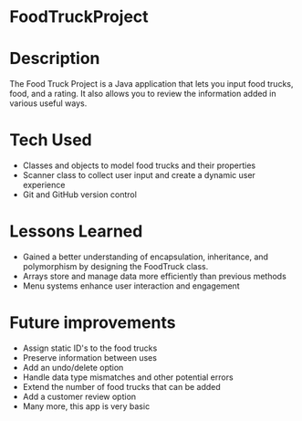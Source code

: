 # FoodTruckProject


# Description

The Food Truck Project is a Java application that lets you input food trucks, food, and a rating. It also allows you to review the information added in various useful ways.

# Tech Used

- Classes and objects to model food trucks and their properties
- Scanner class to collect user input and create a dynamic user experience
- Git and GitHub version control

# Lessons Learned

- Gained a better understanding of encapsulation, inheritance, and polymorphism by designing the FoodTruck class.
- Arrays store and manage data more efficiently than previous methods 
- Menu systems enhance user interaction and engagement

# Future improvements

- Assign static ID's to the food trucks
- Preserve information between uses
- Add an undo/delete option
- Handle data type mismatches and other potential errors
- Extend the number of food trucks that can be added
- Add a customer review option
- Many more, this app is very basic